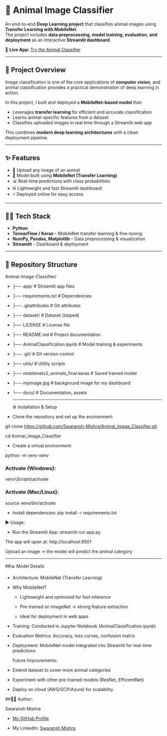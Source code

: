 # 🐾 Animal Image Classifier

An end-to-end **Deep Learning project** that classifies animal images using **Transfer Learning with MobileNet**.  
The project includes **data preprocessing, model training, evaluation, and deployment** as an interactive **Streamlit dashboard**.  

🔗 **Live App:** [Try the Animal Classifier](https://animal-image-classifier-ygetnvrrr6doh2dwrprqfa.streamlit.app/)  

---

## 📖 Project Overview

Image classification is one of the core applications of **computer vision**, and animal classification provides a practical demonstration of deep learning in action.  

In this project, I built and deployed a **MobileNet-based model** that:  
- Leverages **transfer learning** for efficient and accurate classification  
- Learns animal-specific features from a dataset  
- Classifies uploaded images in real time through a Streamlit web app  

This combines **modern deep learning architectures** with a clean deployment pipeline.

---

## ✨ Features

- 📂 Upload any image of an animal  
- 🧠 Model built using **MobileNet (Transfer Learning)**  
- 📊 Real-time predictions with class probabilities  
- 🌐 Lightweight and fast Streamlit dashboard  
- ⚡ Deployed online for easy access  

---

## 🧑‍💻 Tech Stack

- **Python**  
- **TensorFlow / Keras** – MobileNet transfer learning & fine-tuning  
- **NumPy, Pandas, Matplotlib** – Data preprocessing & visualization  
- **Streamlit** – Dashboard & deployment  

---

## 📂 Repository Structure

Animal-Image-Classifier/
- ├── app/ # Streamlit app files
- ├── requirements.txt # Dependencies
- ├── .gitattributes # Git attributes
- ├── dataset/ # Dataset (zipped)
- ├── LICENSE # License file
- ├── README.md # Project documentation
- ├── AnimalClassification.ipynb # Model training & experiments
- ├── .git/ # Git version control
- ├── utils/ # Utility scripts
- ├── mobilenetv2_animals_final.keras # Saved trained model
- ├── myimage.jpg # background image for my dashboard
- └── docs/ # Documentation, assets

  ---

  ⚙️ Installation & Setup

- Clone the repository and set up the environment:


git clone https://github.com/Swaransh-Mishra/Animal_Image_Classifier.git

cd Animal_Image_Classifier

- Create a virtual environment:

python -m venv venv
### Activate (Windows):
venv\Scripts\activate
### Activate (Mac/Linux):
source venv/bin/activate

- Install dependencies:
  pip install -r requirements.txt

▶️ Usage:
- Run the Streamlit App:
  streamlit run app.py

The app will open at: http://localhost:8501

Upload an image → the model will predict the animal category

---

##📊 Model Details

- Architecture: MobileNet (Transfer Learning)

- Why MobileNet?

  - Lightweight and optimized for fast inference

  - Pre-trained on ImageNet → strong feature extraction

  - Ideal for deployment in web apps

- Training: Conducted in Jupyter Notebook (AnimalClassification.ipynb)

- Evaluation Metrics: Accuracy, loss curves, confusion matrix

- Deployment: MobileNet model integrated into Streamlit for real-time predictions

  Future Improvements:

- Extend dataset to cover more animal categories

- Experiment with other pre-trained models (ResNet, EfficientNet)

- Deploy on cloud (AWS/GCP/Azure) for scalability


##👨‍💻 Author:

Swaransh Mishra

- [My GitHub Profile](https://github.com/Swaransh-Mishra)

- My LinkedIn: [Swaransh Mishra](https://www.linkedin.com/in/swaransh-mishra-a85123258/)
